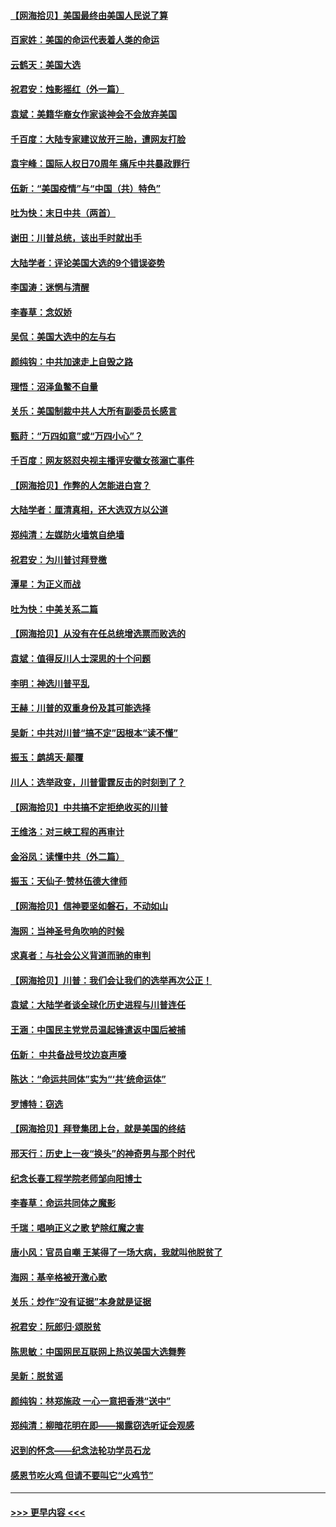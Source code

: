 #### [【网海拾贝】美国最终由美国人民说了算](../pages/nsc993/n12617255.md?t=12140202) 
#### [百家姓：美国的命运代表着人类的命运](../pages/nsc993/n12615838.md?t=12140202) 
#### [云鹤天：美国大选](../pages/nsc993/n12615994.md?t=12140202) 
#### [祝君安：烛影摇红（外一篇）](../pages/nsc993/n12615975.md?t=12140202) 
#### [袁斌：美籍华裔女作家谈神会不会放弃美国](../pages/nsc993/n12615263.md?t=12140202) 
#### [千百度：大陆专家建议放开三胎，遭网友打脸](../pages/nsc993/n12614456.md?t=12140202) 
#### [袁宇峰：国际人权日70周年 痛斥中共暴政罪行](../pages/nsc993/n12611965.md?t=12140202) 
#### [伍新：“美国疫情”与“中国（共）特色”](../pages/nsc993/n12611463.md?t=12140202) 
#### [吐为快：末日中共（两首）](../pages/nsc993/n12611461.md?t=12140202) 
#### [谢田：川普总统，该出手时就出手](../pages/nsc993/n12610905.md?t=12140202) 
#### [大陆学者：评论美国大选的9个错误姿势](../pages/nsc993/n12609586.md?t=12140202) 
#### [李国涛：迷惘与清醒](../pages/nsc993/n12607532.md?t=12140202) 
#### [李春草：念奴娇](../pages/nsc993/n12607083.md?t=12140202) 
#### [吴侃：美国大选中的左与右](../pages/nsc993/n12607054.md?t=12140202) 
#### [颜纯钩：中共加速走上自毁之路](../pages/nsc993/n12606473.md?t=12140202) 
#### [理悟：沼泽鱼鳖不自量](../pages/nsc993/n12606454.md?t=12140202) 
#### [关乐：美国制裁中共人大所有副委员长感言](../pages/nsc993/n12606442.md?t=12140202) 
#### [甄莳：“万四如意”或“万四小心”？](../pages/nsc993/n12606091.md?t=12140202) 
#### [千百度：网友怒怼央视主播评安徽女孩溺亡事件](../pages/nsc993/n12605370.md?t=12140202) 
#### [【网海拾贝】作弊的人怎能进白宫？](../pages/nsc993/n12603546.md?t=12140202) 
#### [大陆学者：厘清真相，还大选双方以公道](../pages/nsc993/n12603475.md?t=12140202) 
#### [郑纯清：左媒防火墙筑自绝墙](../pages/nsc993/n12602226.md?t=12140202) 
#### [祝君安：为川普讨拜登檄](../pages/nsc993/n12602199.md?t=12140202) 
#### [潭星：为正义而战](../pages/nsc993/n12600926.md?t=12140202) 
#### [吐为快：中美关系二篇](../pages/nsc993/n12600908.md?t=12140202) 
#### [【网海拾贝】从没有在任总统增选票而败选的](../pages/nsc993/n12600435.md?t=12140202) 
#### [袁斌：值得反川人士深思的十个问题](../pages/nsc993/n12600332.md?t=12140202) 
#### [李明：神选川普平乱](../pages/nsc993/n12599751.md?t=12140202) 
#### [王赫：川普的双重身份及其可能选择](../pages/nsc993/n12599723.md?t=12140202) 
#### [吴新：中共对川普“搞不定”因根本“读不懂”](../pages/nsc993/n12599502.md?t=12140202) 
#### [振玉：鹧鸪天‧颠覆](../pages/nsc993/n12599494.md?t=12140202) 
#### [川人：选举政变，川普雷霆反击的时刻到了？](../pages/nsc993/n12599291.md?t=12140202) 
#### [【网海拾贝】中共搞不定拒绝收买的川普](../pages/nsc993/n12598955.md?t=12140202) 
#### [王维洛：对三峡工程的再审计](../pages/nsc993/n12598436.md?t=12140202) 
#### [金浴凤：读懂中共（外二篇）](../pages/nsc993/n12597943.md?t=12140202) 
#### [振玉：天仙子‧赞林伍德大律师](../pages/nsc993/n12597929.md?t=12140202) 
#### [【网海拾贝】信神要坚如磐石，不动如山](../pages/nsc993/n12597901.md?t=12140202) 
#### [海网：当神圣号角吹响的时候](../pages/nsc993/n12595891.md?t=12140202) 
#### [求真者：与社会公义背道而驰的审判](../pages/nsc993/n12595868.md?t=12140202) 
#### [【网海拾贝】川普：我们会让我们的选举再次公正！](../pages/nsc993/n12594930.md?t=12140202) 
#### [袁斌：大陆学者谈全球化历史进程与川普连任](../pages/nsc993/n12594690.md?t=12140202) 
#### [王涵：中国民主党党员温起锋遣返中国后被捕](../pages/nsc993/n12594540.md?t=12140202) 
#### [伍新： 中共备战号坟边哀声嚎](../pages/nsc993/n12593086.md?t=12140202) 
#### [陈达：“命运共同体”实为“‘共’统命运体”](../pages/nsc993/n12590865.md?t=12140202) 
#### [罗博特：窃选](../pages/nsc993/n12590619.md?t=12140202) 
#### [【网海拾贝】拜登集团上台，就是美国的终结](../pages/nsc993/n12589725.md?t=12140202) 
#### [邢天行：历史上一夜“换头”的神奇男与那个时代](../pages/nsc993/n12589424.md?t=12140202) 
#### [纪念长春工程学院老师邹向阳博士](../pages/nsc993/n12585390.md?t=12140202) 
#### [李春草：命运共同体之魔影](../pages/nsc993/n12585026.md?t=12140202) 
#### [千瑞：唱响正义之歌 铲除红魔之害](../pages/nsc993/n12585002.md?t=12140202) 
#### [唐小风：官员自嘲 王某得了一场大病，我就叫他脱贫了](../pages/nsc993/n12584981.md?t=12140202) 
#### [海网：基辛格被开激心歌](../pages/nsc993/n12584946.md?t=12140202) 
#### [关乐：炒作“没有证据”本身就是证据](../pages/nsc993/n12583146.md?t=12140202) 
#### [祝君安：阮郎归‧颂脱贫](../pages/nsc993/n12583119.md?t=12140202) 
#### [陈思敏：中国网民互联网上热议美国大选舞弊](../pages/nsc993/n12582845.md?t=12140202) 
#### [吴新：脱贫谣](../pages/nsc993/n12580839.md?t=12140202) 
#### [颜纯钩：林郑施政 一心一意把香港“送中”](../pages/nsc993/n12580805.md?t=12140202) 
#### [郑纯清：柳暗花明在即——揭露窃选听证会观感](../pages/nsc993/n12580795.md?t=12140202) 
#### [迟到的怀念——纪念法轮功学员石龙](../pages/nsc993/n12580245.md?t=12140202) 
#### [感恩节吃火鸡  但请不要叫它“火鸡节”](../pages/nsc993/n12580252.md?t=12140202) 

----
#### [ >>> 更早内容 <<< ](../indexes/nsc993-earlier.md)
